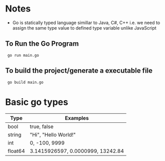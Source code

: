 # Notes

   * Go is statically typed language simillar to Java, C#, C++ 
   i.e. we need to assign the same type value to defined type variable unlike JavaScript

## To Run the Go Program
  `` go run main.go``

## To build the project/generate a executable file

 `` go build main.go``

# Basic go types
 | Type         | Examples                         |  
|--------------|-----------------------------------|
| bool         | true, false                       |
| string       | "Hi", "Hello World!"              |
| int          | 0, -100, 9999                     |
| float64      | 3.1415926597, 0.0000999, 13242.84 |
